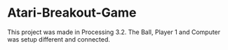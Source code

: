 # Atari-Breakout-Game
This project was made in Processing 3.2. The Ball, Player 1 and Computer was setup different and connected.
